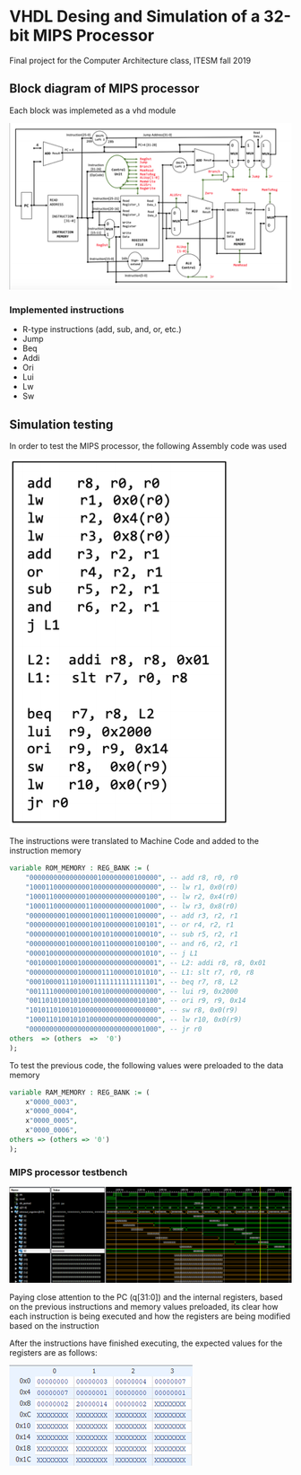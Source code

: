 # VHDL Desing and Simulation of a 32-bit MIPS Processor

Final project for the Computer Architecture class, ITESM fall 2019

## Block diagram of MIPS processor

Each block was implemeted as a vhd module

![Block diagram of MIPS processor](images/MIPS_processor_diagram.png)

### Implemented instructions 
* R-type instructions (add, sub, and, or, etc.)
* Jump
* Beq
* Addi
* Ori
* Lui
* Lw
* Sw

## Simulation testing

In order to test the MIPS processor, the following Assembly code was used

![Assembly code](images/Assembly_code.png)

The instructions were translated to Machine Code and added to the instruction memory 

```vhdl
variable ROM_MEMORY : REG_BANK := (
	"00000000000000000100000000100000", -- add r8, r0, r0
	"10001100000000010000000000000000", -- lw r1, 0x0(r0)
	"10001100000000100000000000000100", -- lw r2, 0x4(r0)
	"10001100000000110000000000001000", -- lw r3, 0x8(r0)
	"00000000010000010001100000100000", -- add r3, r2, r1
	"00000000010000010010000000100101", -- or r4, r2, r1
	"00000000010000010010100000100010", -- sub r5, r2, r1
	"00000000010000010011000000100100", -- and r6, r2, r1
	"00001000000000000000000000001010", -- j L1
	"00100001000010000000000000000001", -- L2: addi r8, r8, 0x01
	"00000000000010000011100000101010", -- L1: slt r7, r0, r8
	"00010000111010001111111111111101", -- beq r7, r8, L2
	"00111100000010010010000000000000", -- lui r9, 0x2000
	"00110101001010010000000000010100", -- ori r9, r9, 0x14
	"10101101001010000000000000000000", -- sw r8, 0x0(r9)
	"10001101001010100000000000000000", -- lw r10, 0x0(r9)
	"00000000000000000000000000001000", -- jr r0
others  => (others  =>  '0')
);
```

To test the previous code, the following values were preloaded to the data memory

```vhdl
variable RAM_MEMORY : REG_BANK := ( 
	x"0000_0003",
	x"0000_0004",
	x"0000_0005",
	x"0000_0006",
others => (others => '0') 
);
```

### MIPS processor testbench

![MIPS testbench](images/MIPS_testbench.png)

Paying close attention to the PC (q[31:0]) and the internal registers, based on the previous instructions and memory values preloaded, its clear how each instruction is being executed and how the registers are being modified based on the instruction

After the instructions have finished executing, the expected values for the registers are as follows:

![Registers](images/Registers.png)
